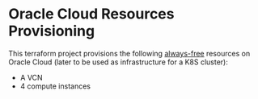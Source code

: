 # Oracle Cloud Resources Provisioning

This terraform project provisions the following [always-free](https://docs.oracle.com/en-us/iaas/Content/FreeTier/freetier_topic-Always_Free_Resources.htm) resources on Oracle Cloud (later to be used as infrastructure for a K8S cluster):

- A VCN
- 4 compute instances